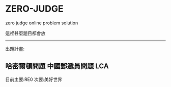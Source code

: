 # ZERO-JUDGE
zero judge online problem solution


這裡甚麼題目都會放


---------------------------
出題計畫:

哈密爾頓問題
中國郵遞員問題
LCA
-------------
目前主要:RE0
次要:美好世界
